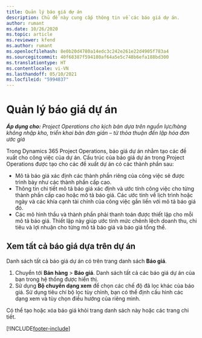 ```yaml
---
title: Quản lý báo giá dự án
description: Chủ đề này cung cấp thông tin về các báo giá dự án.
author: rumant
ms.date: 10/26/2020
ms.topic: article
ms.reviewer: kfend
ms.author: rumant
ms.openlocfilehash: 8e0b20d4780a14edc3c242e261e22d4905f783a4
ms.sourcegitcommit: 40f68387f594180af64a5e5c748b6efa188bd300
ms.translationtype: HT
ms.contentlocale: vi-VN
ms.lasthandoff: 05/10/2021
ms.locfileid: "5994837"
---
```

# <a name="manage-project-quotes"></a>Quản lý báo giá dự án

_**Áp dụng cho:** Project Operations cho kịch bản dựa trên nguồn lực/hàng không nhập kho, triển khai bản đơn giản – từ thỏa thuận đến lập hóa đơn ước giá_

Trong Dynamics 365 Project Operations, báo giá dự án nhằm tạo các đề xuất cho công việc của dự án. Cấu trúc của báo giá dự án trong Project Operations được tạo cho các đề xuất dự án có các thành phần sau:

  - Mô tả báo giá xác định các thành phần riêng của công việc sẽ được trình bày như các thành phần cấp cao.
  - Thông tin chi tiết mô tả báo giá xác định và ước tính công việc cho từng thành phần cấp cao hoặc mô tả báo giá. Các ước tính về lịch trình hoặc ngày và các khía cạnh tài chính của công việc gắn liền với mô tả báo giá đó.
  - Các mô hình thầu và thành phần phải thanh toán được thiết lập cho mỗi mô tả báo giá. Thiết lập này giúp ước tính mức chênh lệch doanh thu, chi tiêu và lợi nhuận cho từng mô tả báo giá và báo giá tổng thể.

## <a name="view-all-project-based-quotes"></a>Xem tất cả báo giá dựa trên dự án

Danh sách tất cả báo giá dự án có trên trang danh sách **Báo giá**. 

1. Chuyển tới **Bán hàng** > **Báo giá**. Danh sách tất cả các báo giá dự án của bạn trong hệ thống được hiển thị. 
2. Sử dụng **Bộ chuyển dạng xem** để chọn các chế độ đã lọc khác của báo giá. Sử dụng tiêu chí bộ lọc tùy chỉnh, bạn có thể định cấu hình các dạng xem và tùy chọn điều hướng của riêng mình.

Có thể tạo hoặc xóa báo giá khỏi trang danh sách này hoặc các trang chi tiết.


[!INCLUDE[footer-include](../../includes/footer-banner.md)]